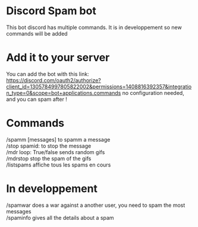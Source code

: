 # Discord Spam bot
This bot discord has multiple commands. It is in developpement so new commands will be added

# Add it to your server

You can add the bot with this link:            
https://discord.com/oauth2/authorize?client_id=1305784997805822002&permissions=1408816392357&integration_type=0&scope=bot+applications.commands
no configuration needed, and you can spam after !

# Commands

/spamm [messages] to spamm a message                 
/stop spamid: to stop the message                   
/mdr loop: True/false sends random gifs             
/mdrstop stop the spam of the gifs                
/listspams affiche tous les spams en cours

# In developpement

/spamwar does a war against a another user, you need to spam the most messages             
/spaminfo gives all the details about a spam

